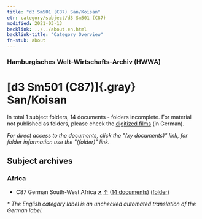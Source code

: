 ```yaml
---
title: "d3 Sm501 (C87) San/Koisan"
etr: category/subject/d3 Sm501 (C87)
modified: 2021-03-13
backlink: ../../about.en.html
backlink-title: "Category Overview"
fn-stub: about
---
```


### Hamburgisches Welt-Wirtschafts-Archiv (HWWA)
# [d3 Sm501 (C87)]{.gray}&#8201; San/Koisan&#160; 





In total 1 subject folders, 14 documents - folders incomplete.
For material not published as folders, please check the [digitized films](/film/h1_sh) (in German).

_For direct access to the documents, click the "(xy documents)" link, for folder information use the "(folder)" link._

## Subject archives



### Africa

- C87 German South-West Africa [**&nearr;**](../../../geo/i/141450/about.en.html "German South-West Africa (all folders)") [**&uarr;**](../../../geo/about.en.html#C87 "Country category system") (<a href="https://pm20.zbw.eu/dfgview/sh/141450,144227" title="about: German South-West Africa : San/Koisan" target="_blank">14 documents</a>) ([folder](http://purl.org/pressemappe20/folder/sh/141450,144227))


_* The English category label is an unchecked automated translation of the German label._

